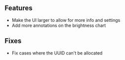 ## Features

- Make the UI larger to allow for more info and settings
- Add more annotations on the brightness chart

## Fixes

- Fix cases where the UUID can't be allocated